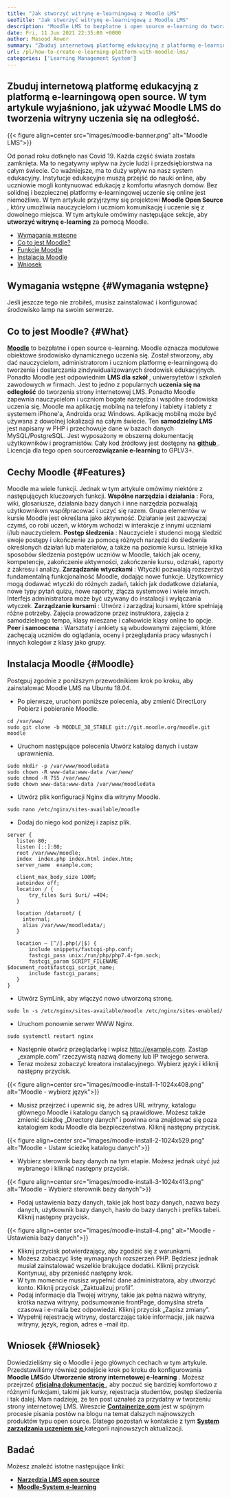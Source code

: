 ```yaml
---
title: "Jak stworzyć witrynę e-learningową z Moodle LMS" 
seoTitle: "Jak stworzyć witrynę e-learningową z Moodle LMS" 
description: "Moodle LMS to bezpłatne i open source e-learning do tworzenia internetowej platformy edukacyjnej. Sprawdź przewodnik po zapoznaniu się z tym." 
date: Fri, 11 Jun 2021 22:35:00 +0000
author: Masood Anwer
summary: "Zbuduj internetową platformę edukacyjną z platformą e-learningową open source. W tym artykule wyjaśniono, jak używać Moodle LMS do tworzenia witryny uczenia się na odległość." 
url: /pl/how-to-create-e-learning-platform-with-moodle-lms/
categories: ['Learning Management System']
---
```


## Zbuduj internetową platformę edukacyjną z platformą e-learningową open source. W tym artykule wyjaśniono, jak używać Moodle LMS do tworzenia witryny uczenia się na odległość.

{{< figure align=center src="images/moodle-banner.png" alt="Moodle LMS">}}

Od ponad roku dotknęło nas Covid 19. Każda część świata została zamknięta. Ma to negatywny wpływ na życie ludzi i przedsiębiorstwa na całym świecie. Co ważniejsze, ma to duży wpływ na nasz system edukacyjny. Instytucje edukacyjne muszą przejść do nauki online, aby uczniowie mogli kontynuować edukację z komfortu własnych domów. Bez solidnej i bezpiecznej platformy e-learningowej uczenie się online jest niemożliwe. W tym artykule przyjrzymy się projektowi **Moodle Open Source** , który umożliwia nauczycielom i uczniom komunikację i uczenie się z dowolnego miejsca.
W tym artykule omówimy następujące sekcje, aby **utworzyć witrynę e-learning** za pomocą Moodle.
  * [Wymagania wstępne][1]
  * [Co to jest Moodle?][2]
  * [Funkcje Moodle][3]
  * [Instalacja Moodle][4]
  * [Wniosek][5]

## Wymagania wstępne {#Wymagania wstępne}

Jeśli jeszcze tego nie zrobiłeś, musisz zainstalować i konfigurować środowisko lamp na swoim serwerze.

## Co to jest Moodle? {#What}

[ **Moodle**][6] to bezpłatne i open source e-learning. Moodle oznacza modułowe obiektowe środowisko dynamicznego uczenia się. Został stworzony, aby dać nauczycielom, administratorom i uczniom platformę e-learningową do tworzenia i dostarczania zindywidualizowanych środowisk edukacyjnych. Ponadto Moodle jest odpowiednim **LMS dla szkół** , uniwersytetów i szkoleń zawodowych w firmach. Jest to jedno z popularnych **uczenia się na odległość** do tworzenia strony internetowej LMS. Ponadto Moodle zapewnia nauczycielom i uczniom bogate narzędzia i wspólne środowiska uczenia się. Moodle ma aplikację mobilną na telefony i tablety i tablety z systemem iPhone'a, Androida oraz Windows. Aplikację mobilną może być używana z dowolnej lokalizacji na całym świecie. Ten **samodzielny LMS** jest napisany w PHP i przechowuje dane w bazach danych MySQL/PostgreSQL. Jest wyposażony w obszerną dokumentację użytkowników i programistów. Cały kod źródłowy jest dostępny na [ **github** ][7]. Licencja dla tego open source**rozwiązanie e-learning** to GPLV3+.

## Cechy Moodle {#Features}

Moodle ma wiele funkcji. Jednak w tym artykule omówimy niektóre z następujących kluczowych funkcji.
**Wspólne narzędzia i działania** : Fora, wiki, glosariusze, działania bazy danych i inne narzędzia pozwalają użytkownikom współpracować i uczyć się razem. Grupa elementów w kursie Moodle jest określana jako aktywność. Działanie jest zazwyczaj czymś, co robi uczeń, w którym wchodzi w interakcje z innymi uczniami i/lub nauczycielem.
**Postęp śledzenia** : Nauczyciele i studenci mogą śledzić swoje postępy i ukończenie za pomocą różnych narzędzi do śledzenia określonych działań lub materiałów, a także na poziomie kursu. Istnieje kilka sposobów śledzenia postępów uczniów w Moodle, takich jak oceny, kompetencje, zakończenie aktywności, zakończenie kursu, odznaki, raporty z zakresu i analizy.
**Zarządzanie wtyczkami** : Wtyczki pozwalają rozszerzyć fundamentalną funkcjonalność Moodle, dodając nowe funkcje. Użytkownicy mogą dodawać wtyczki do różnych zadań, takich jak dodatkowe działania, nowe typy pytań quizu, nowe raporty, złącza systemowe i wiele innych. Interfejs administratora może być używany do instalacji i wyłączania wtyczek.
**Zarządzanie kursami** : Utwórz i zarządzaj kursami, które spełniają różne potrzeby. Zajęcia prowadzone przez instruktora, zajęcia z samodzielnego tempa, klasy mieszane i całkowicie klasy online to opcje.
**Peer i samoocena** : Warsztaty i ankiety są wbudowanymi zajęciami, które zachęcają uczniów do oglądania, oceny i przeglądania pracy własnych i innych kolegów z klasy jako grupy.

## Instalacja Moodle {#Moodle}

Postępuj zgodnie z poniższym przewodnikiem krok po kroku, aby zainstalować Moodle LMS na Ubuntu 18.04.
  * Po pierwsze, uruchom poniższe polecenia, aby zmienić DirectLory Pobierz i pobieranie Moodle.
```
cd /var/www/
sudo git clone -b MOODLE_38_STABLE git://git.moodle.org/moodle.git moodle
```
  * Uruchom następujące polecenia Utwórz katalog danych i ustaw uprawnienia.
```
sudo mkdir -p /var/www/moodledata
sudo chown -R www-data:www-data /var/www/
sudo chmod -R 755 /var/www/
sudo chown www-data:www-data /var/www/moodledata
```
  * Utwórz plik konfiguracji Nginx dla witryny Moodle.
```
sudo nano /etc/nginx/sites-available/moodle
```
  * Dodaj do niego kod poniżej i zapisz plik.
```
server {
   listen 80;
   listen [::]:80;
   root /var/www/moodle;
   index  index.php index.html index.htm;
   server_name  example.com;

   client_max_body_size 100M;
   autoindex off;
   location / {
       try_files $uri $uri/ =404;
   }

   location /dataroot/ {
     internal;
     alias /var/www/moodledata/;
   }

   location ~ [^/].php(/|$) {
       include snippets/fastcgi-php.conf;
       fastcgi_pass unix:/run/php/php7.4-fpm.sock;
       fastcgi_param SCRIPT_FILENAME $document_root$fastcgi_script_name;
       include fastcgi_params;
   }
}
```
  * Utwórz SymLink, aby włączyć nowo utworzoną stronę.
```
sudo ln -s /etc/nginx/sites-available/moodle /etc/nginx/sites-enabled/
```
  * Uruchom ponownie serwer WWW Nginx.
```
sudo systemctl restart nginx
```
  * Następnie otwórz przeglądarkę i wpisz http://example.com. Zastąp „example.com” rzeczywistą nazwą domeny lub IP twojego serwera.
  * Teraz możesz zobaczyć kreatora instalacyjnego. Wybierz język i kliknij następny przycisk.

{{< figure align=center src="images/moodle-install-1-1024x408.png" alt="Moodle - wybierz język">}}

  * Musisz przejrzeć i upewnić się, że adres URL witryny, katalogu głównego Moodle i katalogu danych są prawidłowe. Możesz także zmienić ścieżkę „Directory danych” i powinna ona znajdować się poza katalogiem kodu Moodle dla bezpieczeństwa. Kliknij następny przycisk.

{{< figure align=center src="images/moodle-install-2-1024x529.png" alt="Moodle - Ustaw ścieżkę katalogu danych">}}

  * Wybierz sterownik bazy danych na tym etapie. Możesz jednak użyć już wybranego i kliknąć następny przycisk.

{{< figure align=center src="images/moodle-install-3-1024x413.png" alt="Moodle - Wybierz sterownik bazy danych">}}

  * Podaj ustawienia bazy danych, takie jak host bazy danych, nazwa bazy danych, użytkownik bazy danych, hasło do bazy danych i prefiks tabeli. Kliknij następny przycisk.

{{< figure align=center src="images/moodle-install-4.png" alt="Moodle - Ustawienia bazy danych">}}

  * Kliknij przycisk potwierdzający, aby zgodzić się z warunkami.
  * Możesz zobaczyć listę wymaganych rozszerzeń PHP. Będziesz jednak musiał zainstalować wszelkie brakujące dodatki. Kliknij przycisk Kontynuuj, aby przenieść następny krok.
  * W tym momencie musisz wypełnić dane administratora, aby utworzyć konto. Kliknij przycisk „Zaktualizuj profil”.
  * Podaj informacje dla Twojej witryny, takie jak pełna nazwa witryny, krótka nazwa witryny, podsumowanie frontPage, domyślna strefa czasowa i e-maila bez odpowiedzi. Kliknij przycisk „Zapisz zmiany”.
  * Wypełnij rejestrację witryny, dostarczając takie informacje, jak nazwa witryny, język, region, adres e -mail itp.

## Wniosek {#Wniosek}

Dowiedzieliśmy się o Moodle i jego głównych cechach w tym artykule. Przedstawiliśmy również podejście krok po kroku do konfigurowania **Moodle LMS**do **Utworzenie strony internetowej e-learning** . Możesz przejrzeć [**oficjalną dokumentację** ][8], aby poczuć się bardziej komfortowo z różnymi funkcjami, takimi jak kursy, rejestracja studentów, postęp śledzenia i tak dalej. Mam nadzieję, że ten post uznałeś za przydatny w tworzeniu strony internetowej LMS.
Wreszcie [ **Containerize.com**][9] jest w spójnym procesie pisania postów na blogu na temat dalszych najnowszych produktów typu open source. Dlatego pozostań w kontakcie z tym [**System zarządzania uczeniem się** ][10] kategorii najnowszych aktualizacji.

## Badać
Możesz znaleźć istotne następujące linki:
* [ **Narzędzia LMS open source** ][11]
* [ **Moodle-System e-learning** ][12]



[1]: #Prerequisites
[2]: #What
[3]: #Features
[4]: #Moodle
[5]: #Conclusion
[6]: https://moodle.org/
[7]: https://github.com/moodle/moodle
[8]: https://docs.moodle.org/
[9]: https://containerize.com
[10]: https://blog.containerize.com/category/learning-management-system/
[11]: https://products.containerize.com/lms/
[12]: https://products.containerize.com/lms/moodle/
